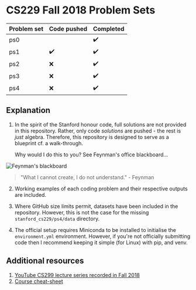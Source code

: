 # CS229 Fall 2018 Problem Sets

| Problem set | Code pushed        | Completed |
|:------------|:-------------------|:---------------|
| ps0         |                    | :heavy_check_mark:            |
| ps1         | :heavy_check_mark: | :heavy_check_mark:           |
| ps2         | :x:                | :heavy_check_mark:           |
| ps3         | :x:                | :heavy_check_mark:         |
| ps4         | :x:                | :heavy_check_mark:          |


## Explanation

1. In the spirit of the Stanford honour code, full solutions are not provided in
   this repository. Rather, only code *solutions* are pushed - the rest is *just* algebra.
   Therefore, this repository is designed to serve as a blueprint cf. a walk-through.  
   
   Why would I do this to you? See Feynman's office blackboard...

<p><img
  src="https://sylviecerise.files.wordpress.com/2010/02/feynman-blackboard.jpg"
  alt="Feynman's blackboard"/> 
</p>

   > "What I cannot create, I do not understand." - Feynman
   
2. Working examples of each coding problem and their respective outputs are
   included. 

3. Where GitHub size limits permit, datasets have been included in the
   repository. However, this is not the case for the missing
   `stanford_cs229/ps4/data` directory.

4. The official setup requires Miniconda to be installed to initialise the
   `environment.yml` environment. However, if you're not officially
   submitting code then I recommend keeping it simple (for Linux) with pip, and
   venv.


## Additional resources
1. [YouTube CS299 lecture series recorded in Fall
   2018](https://www.youtube.com/watch?v=jGwO_UgTS7I&list=PLoROMvodv4rMiGQp3WXShtMGgzqpfVfbU)
2. [Course cheat-sheet](https://github.com/afshinea/stanford-cs-229-machine-learning)
            
